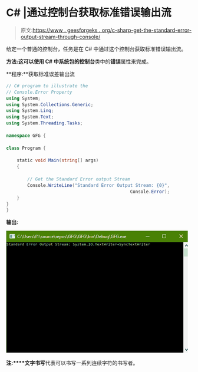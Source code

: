 # C# |通过控制台获取标准错误输出流

> 原文:[https://www . geesforgeks . org/c-sharp-get-the-standard-error-output-stream-through-console/](https://www.geeksforgeeks.org/c-sharp-getting-the-standard-error-output-stream-through-console/)

给定一个普通的控制台，任务是在 C# 中通过这个控制台获取标准错误输出流。

**方法:**这可以使用 C# 中系统包的**控制台**类中的**错误**属性来完成。

**程序:**获取标准误差输出流

```cs
// C# program to illustrate the
// Console.Error Property
using System;
using System.Collections.Generic;
using System.Linq;
using System.Text;
using System.Threading.Tasks;

namespace GFG {

class Program {

    static void Main(string[] args)
    {

        // Get the Standard Error output Stream
        Console.WriteLine("Standard Error Output Stream: {0}",
                                               Console.Error);
    }
}
}
```

**输出:**

![](img/1062752e1e87a0c97b4efec620cc1b8e.png)

**注:****文字书写**代表可以书写一系列连续字符的书写者。